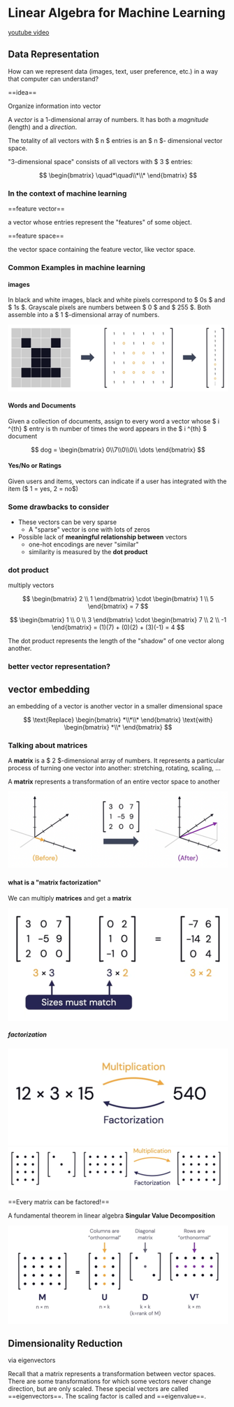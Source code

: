 # Linear Algebra for Machine Learning

[youtube video](https://www.youtube.com/watch?v=LlKAna21fLE&t=57s)

## Data Representation

How can we represent data (images, text, user preference, etc.) in a way that computer can understand?

==idea==

Organize information into vector

A _vector_ is a 1-dimensional array of numbers. It has both a _magnitude_ (length) and a _direction_.

The totality of all vectors with $ n $ entries is an $ n $- dimensional vector space.

"$3$-dimensional space" consists of all vectors with $ 3 $ entries:

$$
\begin{bmatrix}
\quad*\quad\\*\\*
\end{bmatrix}
$$

### In the context of machine learning

==feature vector==

a vector whose entries represent the "features" of some object.

==feature space==

the vector space containing the feature vector, like vector space.

### Common Examples in machine learning

#### images

In black and white images, black and white pixels correspond to $ 0s $ and $ 1s $. Grayscale pixels are numbers between $ 0 $ and $ 255 $. Both assemble into a $ 1 $-dimensional array of numbers.

![picture 2](../../../../images/7ac32e91cb3de1eb8b33c29452b6eb79d608ad49a9919366577aedc88b5e9cc1.png)  

#### Words and Documents

Given a collection of documents, assign to every word a vector whose $ i ^{th} $ entry is th number of times the word appears in the $  i ^{th} $ document

$$
dog = \begin{bmatrix}
0\\7\\0\\0\\ \dots
\end{bmatrix}
$$

#### Yes/No or Ratings

Given users and items, vectors can indicate if a user has integrated with the item ($ 1 = yes, 2 = no$)

### Some drawbacks to consider

- These vectors can be very sparse
  - A "sparse" vector is one with lots of zeros
- Possible lack of **meaningful relationship between** vectors
  - one-hot encodings are never "similar"
  - similarity is measured by the **dot product**

### dot product

multiply vectors

$$
\begin{bmatrix}
2 \\ 1
\end{bmatrix}
\cdot
\begin{bmatrix}
1 \\ 5
\end{bmatrix}
= 7
$$

$$
\begin{bmatrix}
1 \\ 0 \\ 3
\end{bmatrix}
\cdot
\begin{bmatrix}
7 \\ 2 \\ -1
\end{bmatrix}
= (1)(7) + (0)(2) + (3)(-1) = 4
$$

The dot product represents the length of the "shadow" of one vector along another.

### better vector representation?

## vector embedding

an embedding of a vector is another vector in a smaller dimensional space

$$
\text{Replace}
\begin{bmatrix}
*\\*\\*
\end{bmatrix}
\text{with}
\begin{bmatrix}
*\\*
\end{bmatrix}
$$

### Talking about matrices

A **matrix** is a $ 2 $-dimensional array of numbers.
It represents a particular process of turning one vector into another: stretching, rotating, scaling, ...

A **matrix** represents a transformation of an entire vector space to another

![picture 3](../../../../images/fc511a22fe188c111b9d46a1cc1731f68b4a585e6b11b1f3e637130de303a756.png)  

#### what is a "matrix factorization"

We can multiply **matrices** and get a **matrix**

![picture 4](../../../../images/b0ae8452de732cb06690749074ae1be1e1aa66c97a39494a0be2d05ead7a9ba9.png)  

##### factorization

![picture 5](../../../../images/1836b138af868e2b05d194fea204b33ca851f33bfcb2501a7e0e2a4dae815d8b.png)  
![picture 7](../../../../images/ab85e1045e1187f58809fe92ea96a6b4dc2534cbcc1fbb71f9e8b2645ba83734.png)  

==Every matrix can be factored!==

A fundamental theorem in linear algebra
**Singular Value Decomposition**

![picture 8](../../../../images/79cf181e27cff9fe3a49812d8a47a1f1caa93498adaf37f024e3fd379b1f80f2.png)  

## Dimensionality Reduction

via eigenvectors

Recall that a matrix represents a transformation between vector spaces.
There are some transformations for which some vectors never change direction, but are only scaled.
These special vectors are called ==eigenvectors==.
The scaling factor is called and ==eigenvalue==.
